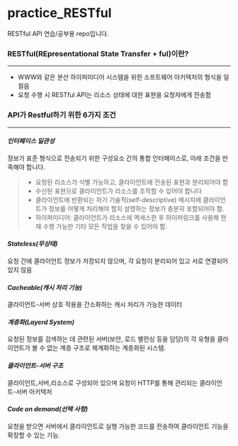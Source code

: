 # practice_RESTful
 RESTful API 연습/공부용 repo입니다.  


### RESTful(REpresentational State Transfer + ful)이란?
- - -
- WWW와 같은 분산 하이퍼미디어 시스템을 위한 소프트웨어 아키텍처의 형식을 일컬음
- 요청 수행 시 RESTful API는 리소스 상태에 대한 표현을 요청자에게 전송함

### API가 Restful하기 위한 6가지 조건
- - -
#### *인터페이스 일관성*
정보가 표준 형식으로 전송되기 위한 구성요소 간의 통합 인터페이스로, 아래 조건을 만족해야 합니다.

> - 요청된 리소스가 식별 가능하고, 클라이언트에 전송된 표현과 분리되어야 함 
> - 수신된 표현으로 클라이언트가 리소스를 조작할 수 있어야 합니다
> - 클라이언트에 반환되는 자기 기술적(self-descriptive) 메시지에 클라이언트가 정보를 어떻게 처리해야 할지 설명하는 정보가 충분히 포함되어야 함.
> - 하이퍼미디어: 클라이언트가 리소스에 액세스한 후 하이퍼링크를 사용해 현재 수행 가능한 기타 모든 작업을 찾을 수 있어야 함.

#### *Stateless(무상태)*
요청 간에 클라이언트 정보가 저장되지 않으며, 각 요청이 분리되어 있고 서로 연결되어 있지 않음

#### *Cacheable(캐시 처리 기능)*
클라이언트-서버 상호 작용을 간소화하는 캐시 처리가 가능한 데이터

#### *계층화(Layerd System)*
요청된 정보를 검색하는 데 관련된 서버(보안, 로드 밸런싱 등을 담당)의
각 유형을 클라이언트가 볼 수 없는 계층 구조로 체계화하는 계층화된 시스템.
            
#### *클라이언트-서버 구조*
클라이언트,서버,리소스로 구성되어 있으며 요청이 HTTP를 통해 관리되는 클라이언트-서버 아키텍처

#### *Code on demand(선택 사항)*
요청을 받으면 서버에서 클라이언트로 실행 가능한 코드를 전송하여 클라이언트 기능을 확장할 수 있는 기능.

